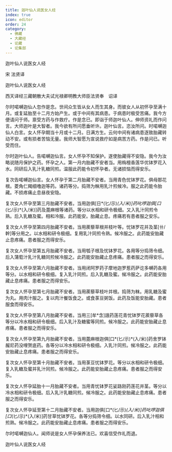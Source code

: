 ```yaml
---
title: 迦叶仙人说医女人经
index: true
icon: editor
order: 24
category:
  - 佛藏
  - 大藏经
  - 论藏
  - 论集部
---
```


  迦叶仙人说医女人经  

宋 法贤译  

迦叶仙人说医女人经  

西天译经三藏朝散大夫试光禄卿明教大师臣法贤奉　诏译  

尔时喏嚩迦仙人忽作是念。世间众生皆从女人而生其身。而彼女人从初怀孕至满十月。或复延胎至十二月方始产生。或于中间有其病患。于病患时极受苦痛。我今方便请问于师。禀受方药与作救疗。作是念已。即诣于师迦叶仙人。伸师资礼而作问言。大师迦叶是大智者。我今欲有所问愿垂听许。迦叶仙言。恣汝所问。时喏嚩迦仙人白言。女人怀孕期当十月或十二月。日满方生。云何中间有诸病患逐致胎藏转动不安。或有损者苦恼无量。我师大智愿为宣说救疗如是病苦方药。作是问已。听受而住。  

尔时迦叶仙人。告喏嚩迦仙言。女人怀孕不知保护。遂使胎藏得不安隐。我今为汝略说随月保护之药。怀孕之人。第一月内胎藏不安者当。用栴檀香莲华优钵罗花入水。同研后入乳汁乳糖同煎。温服此药能令初怀孕者。无诸损恼而得安乐。  

复次告喏嚩迦仙言。女人怀孕于第二月胎藏不安者。当用青色忧钵罗花。俱母那花根。菱角仁羯细噜迦等药。诸药等分。捣筛为粖用乳汁煎候冷。服之此药能令胎藏。不损疼痛止息昼夜安隐。  

复次女人怀孕至第三月胎藏不安者。当用迦俱[日*(匕/示)*(入/米)]药叱啰迦俱[口*(匕/示)*(入/米)]药及蓖麻根等诸药。等分以水相和研令极细。又入乳汁同煎令熟。后入乳糖及蜜。相和冷服。此药能安。胎藏止息。疼痛若有患者服之安乐。  

复次女人怀孕至第四月胎藏不安者。当用蒺藜草根并枝叶等。忧钵罗花并及茎[卄/幹]等分用之。以水相和研令极细。复用乳汁同煎令熟。候冷服之。此药能安胎藏止息疼痛。患者服之而得安乐。  

复次女人怀孕至第五月胎藏不安者。当用瓠子根及忧钵罗花。各用等分捣筛令细。后入蒲萄汁乳汁乳糖同煎候冷服之。此药能安胎藏止息疼痛。患者服之而得安乐。  

复次女人怀孕至第六月胎藏不安者。当用闭阿罗药子摩地迦罗惹药萨讫多嚩药各用等分。以水相和研令极细。复入乳汁同煎。后入乳糖及蜜。候冷服之。此药能安胎藏止息疼痛。患者服之而得安乐。  

复次女人怀孕至第七月胎藏不安者。当用蒺藜草枝叶并根。捣筛为粖。用乳糖及蜜为丸。用肉汁服之。复以肉汁餐饭食之。或食菉豆粥饭。此药及饭能安胎藏。患者服食而得安乐。  

复次女人怀孕至第八月胎藏不安者。当用三[牟*含]誐药莲花青忧钵罗花蒺藜草各等分以冷水相和研令极细。后入乳汁及糖蜜等同煎。候冷服之。此药能安胎藏止息疼痛。患者服之而得安乐。  

复次女人怀孕至第九月胎藏不安者。当用蓖麻根迦俱[口*(匕/示)*(入/米)]药舍罗钵赧尼药没哩贺底药。各等分以冷水相和研令极细。入乳汁同煎。候冷服之。此药能安胎藏止息疼痛。患者服之而得安乐。  

复次女人怀孕至第十月胎藏不安者。当用菉豆忧钵罗花。等分以水相和研令极细。复入乳糖及蜜并乳汁同煎。候冷服之。此药能安胎藏止息疼痛。患者服之而得安乐。  

复次女人怀孕延胎十一月胎藏不安者。当用青忧钵罗花娑路刚药莲花并茎。等分以冷水相和研令极细。后入乳汁乳糖同煎。候冷服之。此药能安胎藏止息疼痛。患者服之而得安乐。  

复次女人怀孕延至第十二月胎藏不安者。当用迦俱[口*(匕/示)*(入/米)]药叱啰迦俱[口*(匕/示)*(入/米)]药甘草忧钵罗花。各等分捣筛令细。以水同研。后入乳汁相和煎熟。候冷服之。此药能安胎藏止息疼痛。患者服之而得安乐。  

尔时喏嚩迦仙人。闻师说是女人怀孕保养法已。欢喜信受作礼而退。  

迦叶仙人说医女人经  
